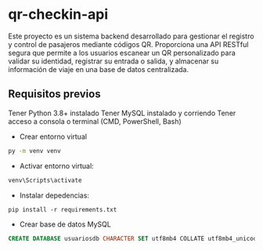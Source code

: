 # qr-checkin-api
Este proyecto es un sistema backend desarrollado para gestionar el registro y control de pasajeros mediante códigos QR. Proporciona una API RESTful segura que permite a los usuarios escanear un QR personalizado para validar su identidad, registrar su entrada o salida, y almacenar su información de viaje en una base de datos centralizada.


## Requisitos previos
Tener Python 3.8+ instalado
Tener MySQL instalado y corriendo
Tener acceso a consola o terminal (CMD, PowerShell, Bash)


* Crear entorno virtual

```cmd
py -m venv venv
```

* Activar entorno virtual:

```cmd
venv\Scripts\activate
```

* Instalar depedencias:

```
pip install -r requirements.txt
```

* Crear base de datos MySQL

```sql
CREATE DATABASE usuariosdb CHARACTER SET utf8mb4 COLLATE utf8mb4_unicode_ci;
```


